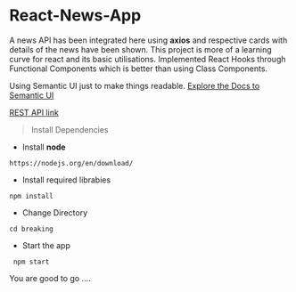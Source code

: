 # React-News-App

A news API has been integrated here using __axios__ and respective cards with details of the news have been shown.
This project is more of a learning curve for react and its basic utilisations.
Implemented React Hooks through Functional Components which is better than using Class Components.

Using Semantic UI just to make things readable.
[Explore the Docs to Semantic UI](https://react.semantic-ui.com/)

[REST API link](https://newsapi.org/)

> Install Dependencies

- Install **node**
```
https://nodejs.org/en/download/
```
- Install required librabies
```
npm install
```
- Change Directory
```
cd breaking
```
- Start the app
```
 npm start
```

You are good to go ....






